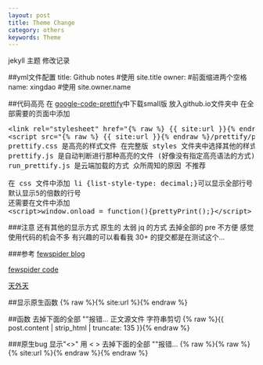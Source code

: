 ```yaml
---
layout: post
title: Theme Change
category: others
keywords: Theme
---
```

jekyll 主题 修改记录

##yml文件配置
    title: Github notes #使用 site.title
    owner:              #前面缩进两个空格
      name: xingdao     #使用 site.owner.name

##代码高亮
在 [google-code-prettify](https://code.google.com/p/google-code-prettify/downloads/list)中下载small版 放入github.io文件夹中
在全部需要的页面中添加

<pre class="prettyprint linenums">
&lt;link rel="stylesheet" href="{% raw %} {{ site:url }}{% endraw %}/prettify/prettify.css" type="text/css"/&gt;
&lt;script src="{% raw %} {{ site:url }}{% endraw %}/prettify/prettify.js"&gt;&lt;/script&gt;
prettify.css 是高亮的样式文件 在完整版 styles 文件夹中选择其他的样式
prettify.js 是自动判断进行那种高亮的文件 (好像没有指定高亮语法的方式)
run_prettify.js 是云端加载的方式 众所周知的原因 不推荐

在 css 文件中添加 li {list-style-type: decimal;}可以显示全部行号
默认显示5的倍数的行号
还需要在文件中添加
&lt;script&gt;window.onload = function(){prettyPrint();}&lt;/script&gt;
</pre>

###注意
    还有其他的显示方式
    原生的 太弱
    jq 的方式 去掉全部的 pre 不方便 
    感觉使用代码的机会不多
    有兴趣的可以看看我 30+ 的提交都是在测试这个...

###参考 
[fewspider blog](http://fewspider.github.io/lessons/jekyll-use-google-code-prettify-highlighted-code.html)

[fewspider code](https://github.com/fewspider/fewspider.github.io/blob/e15add943b1a36c3599b215cedd3da5825f72e6d/_posts/2013-06-18-jekyll-use-google-code-prettify-highlighted-code.html)

[天外天](http://blog.evercoding.net/2013/02/27/highlight-code-with-google-code-prettify/)


##显示原生函数
    \{\% raw \%\}\{\% site:url \%\}\{\% endraw \%\}

##函数
    去掉下面的全部 "\"报错...
    正文源文件 字符串剪切 
    {% raw %}{{ post.content | strip_html | truncate: 135 }}{% endraw %}

###原生bug
    显示"<>" 用 &lt; &gt;
    去掉下面的全部 "\"报错...
    \{\% raw \%\}\{\% raw \%\}\{\% site:url \%\}\{\% endraw \%\}\{\% endraw \%\}
